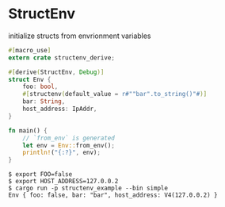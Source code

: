 # StructEnv

initialize structs from envrionment variables

``` rust
#[macro_use]
extern crate structenv_derive;

#[derive(StructEnv, Debug)]
struct Env {
    foo: bool,
    #[structenv(default_value = r#""bar".to_string()"#)]
    bar: String,
    host_address: IpAddr,
}

fn main() {
    // `from_env` is generated
    let env = Env::from_env();
    println!("{:?}", env);
}
```

``` console
$ export FOO=false
$ export HOST_ADDRESS=127.0.0.2
$ cargo run -p structenv_example --bin simple
Env { foo: false, bar: "bar", host_address: V4(127.0.0.2) }
```

